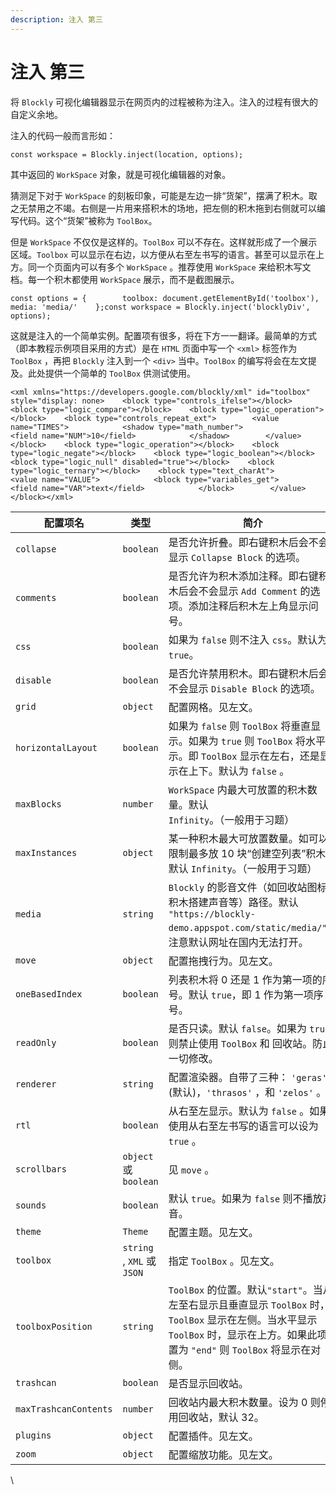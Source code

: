 ```yaml
---
description: 注入 第三
---
```


# 注入 第三

将 `Blockly` 可视化编辑器显示在网页内的过程被称为注入。注入的过程有很大的自定义余地。

注入的代码一般而言形如：

```
const workspace = Blockly.inject(location, options);
```

其中返回的 `WorkSpace` 对象，就是可视化编辑器的对象。

猜测足下对于 `WorkSpace` 的刻板印象，可能是左边一排“货架”，摆满了积木。取之无禁用之不竭。右侧是一片用来搭积木的场地，把左侧的积木拖到右侧就可以编写代码。这个“货架”被称为 `ToolBox`。

但是 `WorkSpace` 不仅仅是这样的。`ToolBox` 可以不存在。这样就形成了一个展示区域。`Toolbox` 可以显示在右边，以方便从右至左书写的语言。甚至可以显示在上方。同一个页面内可以有多个 `WorkSpace` 。推荐使用 `WorkSpace` 来给积木写文档。每一个积木都使用 `WorkSpace` 展示，而不是截图展示。

```
const options = {        toolbox: document.getElementById('toolbox'),        media: 'media/'    };const workspace = Blockly.inject('blocklyDiv', options);
```

这就是注入的一个简单实例。配置项有很多，将在下方一一翻译。最简单的方式（即本教程示例项目采用的方式）是在 `HTML` 页面中写一个 `<xml>` 标签作为 `ToolBox` ，再把 `Blockly` 注入到一个 `<div>` 当中。`ToolBox` 的编写将会在左文提及。此处提供一个简单的 `ToolBox` 供测试使用。

```
<xml xmlns="https://developers.google.com/blockly/xml" id="toolbox" style="display: none>    <block type="controls_ifelse"></block>    <block type="logic_compare"></block>    <block type="logic_operation"></block>    <block type="controls_repeat_ext">        <value name="TIMES">            <shadow type="math_number">                <field name="NUM">10</field>            </shadow>        </value>    </block>    <block type="logic_operation"></block>    <block type="logic_negate"></block>    <block type="logic_boolean"></block>    <block type="logic_null" disabled="true"></block>    <block type="logic_ternary"></block>    <block type="text_charAt">        <value name="VALUE">            <block type="variables_get">                <field name="VAR">text</field>            </block>        </value>    </block></xml>
```

| 配置项名                  | 类型                        | 简介                                                                                                                             |
| --------------------- | ------------------------- | ------------------------------------------------------------------------------------------------------------------------------ |
| `collapse`            | `boolean`                 | 是否允许折叠。即右键积木后会不会显示 `Collapse Block` 的选项。                                                                                       |
| `comments`            | `boolean`                 | 是否允许为积木添加注释。即右键积木后会不会显示 `Add Comment` 的选项。添加注释后积木左上角显示问号。                                                                      |
| `css`                 | `boolean`                 | 如果为 `false` 则不注入 `css`。默认为 `true`。                                                                                             |
| `disable`             | `boolean`                 | 是否允许禁用积木。即右键积木后会不会显示 `Disable Block` 的选项。                                                                                      |
| `grid`                | `object`                  | 配置网格。见左文。                                                                                                                      |
| `horizontalLayout`    | `boolean`                 | 如果为 `false` 则 `ToolBox` 将垂直显示。如果为 `true` 则 `ToolBox` 将水平显示。即 `ToolBox` 显示在左右，还是显示在上下。默认为 `false` 。                             |
| `maxBlocks`           | `number`                  | `WorkSpace` 内最大可放置的积木数量。默认 `Infinity`。（一般用于习题）                                                                                 |
| `maxInstances`        | `object`                  | 某一种积木最大可放置数量。如可以限制最多放 10 块“创建空列表”积木。默认 `Infinity`。（一般用于习题）                                                                     |
| `media`               | `string`                  | `Blockly` 的影音文件（如回收站图标、积木搭建声音等）路径。默认 `"https://blockly-demo.appspot.com/static/media/"`。注意默认网址在国内无法打开。                         |
| `move`                | `object`                  | 配置拖拽行为。见左文。                                                                                                                    |
| `oneBasedIndex`       | `boolean`                 | 列表积木将 0 还是 1 作为第一项的序号。默认 `true`，即 1 作为第一项序号。                                                                                   |
| `readOnly`            | `boolean`                 | 是否只读。默认 `false`。如果为 `true` 则禁止使用 `ToolBox` 和 回收站。防止一切修改。                                                                       |
| `renderer`            | `string`                  | 配置渲染器。自带了三种： `'geras'` (默认)，`'thrasos'` ，和 `'zelos'` 。                                                                         |
| `rtl`                 | `boolean`                 | 从右至左显示。默认为 `false` 。如果使用从右至左书写的语言可以设为 `true` 。                                                                                 |
| `scrollbars`          | `object` 或 `boolean`      | 见 `move` 。                                                                                                                     |
| `sounds`              | `boolean`                 | 默认 `true`。如果为 `false` 则不播放声音。                                                                                                  |
| `theme`               | `Theme`                   | 配置主题。见左文。                                                                                                                      |
| `toolbox`             | `string` , `XML` 或 `JSON` | 指定 `ToolBox` 。见左文。                                                                                                             |
| `toolboxPosition`     | `string`                  | `ToolBox` 的位置。默认`"start"`。当从左至右显示且垂直显示 `ToolBox` 时，`ToolBox` 显示在左侧。当水平显示 `ToolBox` 时，显示在上方。如果此项设置为 `"end"` 则 `ToolBox` 将显示在对侧。 |
| `trashcan`            | `boolean`                 | 是否显示回收站。                                                                                                                       |
| `maxTrashcanContents` | `number`                  | 回收站内最大积木数量。设为 0 则停用回收站，默认 32。                                                                                                  |
| `plugins`             | `object`                  | 配置插件。见左文。                                                                                                                      |
| `zoom`                | `object`                  | 配置缩放功能。见左文。                                                                                                                    |

\
